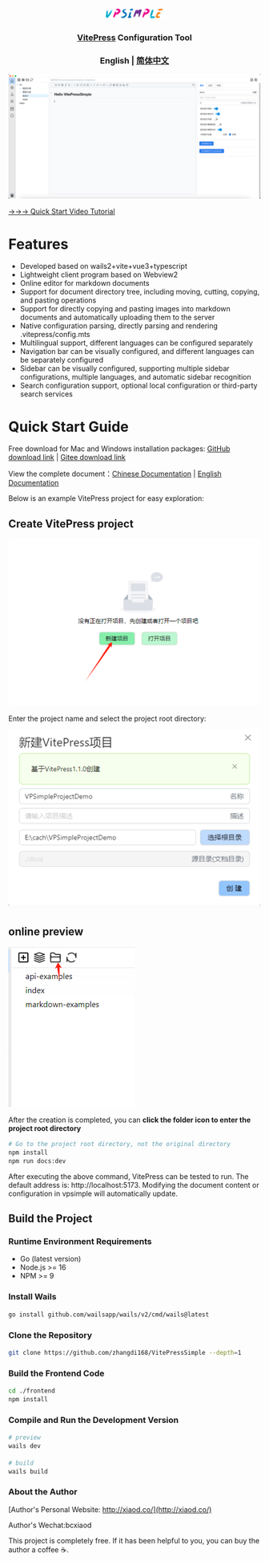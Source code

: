 <div align="center">
<a href="https://github.com/zhangdi168/VitePressSimple">
<img src="./docs/vpstatic/images/vpsimple.png" width="120"/></a>
</div>

[//]: # (<h1 align="center">VitePress Simple</h1>)

<h3 align="center">
<a target="_blank" href="https://vitepress.dev/">VitePress</a> Configuration Tool</h3>

<h3 align="center">
<strong>English</strong> |
<a href="https://github.com/zhangdi168/VitePressSimple/blob/master/README_ZH.md">
简体中文</a>
</h3>

![vpsimple](./docs/vpstatic/images/demo.png)

[→→→ Quick Start Video Tutorial](https://www.bilibili.com/video/BV1ki421y7uV/#reply219109211424)

# Features
* Developed based on wails2+vite+vue3+typescript
* Lightweight client program based on Webview2
* Online editor for markdown documents
* Support for document directory tree, including moving, cutting, copying, and pasting operations
* Support for directly copying and pasting images into markdown documents and automatically uploading them to the server
* Native configuration parsing, directly parsing and rendering .vitepress/config.mts
* Multilingual support, different languages can be configured separately
* Navigation bar can be visually configured, and different languages can be separately configured
* Sidebar can be visually configured, supporting multiple sidebar configurations, multiple languages, and automatic sidebar recognition
* Search configuration support, optional local configuration or third-party search services


# Quick Start Guide

Free download for Mac and Windows installation packages:
[GitHub download link](https://github.com/zhangdi168/VitePressSimple/releases)
| [Gitee download link](https://gitee.com/zhangdi168/VitePressSimple/releases)

View the complete document：[Chinese Documentation](http://vpsimple.xiaod.co/zh) |
[English Documentation](http://vpsimple.xiaod.co/en)


Below is an example VitePress project for easy exploration:
## Create VitePress project
![Create VitePress project](./docs/vpstatic/images/20240416/9323bce8-7c90-439d-9b1b-49aec08211ea.png)

Enter the project name and select the project root directory:

![4631dcde70f7427bb5d07a2bd6d80b76.png](./docs/vpstatic/images/20240416/4631dcde-70f7-427b-b5d0-7a2bd6d80b76.png)
## online preview
![img.png](./docs/vpstatic/images/openInDir.png)

After the creation is completed, you can **click the folder icon to enter the project root directory** 

```bash
# Go to the project root directory, not the original directory
npm install
npm run docs:dev
```
After executing the above command, VitePress can be tested to run. The default address is: http://localhost:5173. Modifying the document content or configuration in vpsimple will automatically update.





## Build the Project

### Runtime Environment Requirements

* Go (latest version)
* Node.js >= 16
* NPM >= 9

### Install Wails

```bash
go install github.com/wailsapp/wails/v2/cmd/wails@latest
```

### Clone the Repository

```bash
git clone https://github.com/zhangdi168/VitePressSimple --depth=1
```

### Build the Frontend Code

```bash
cd ./frontend
npm install 
```

### Compile and Run the Development Version

```bash
# preview
wails dev

# build
wails build
```

### About the Author
[Author's Personal Website: http://xiaod.co/](http://xiaod.co/)

Author's Wechat:bcxiaod

This project is completely free. If it has been helpful to you, you can buy the author a coffee ☕️.